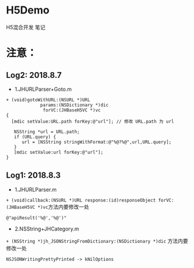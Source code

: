 # H5Demo

H5混合开发 笔记

# 注意：

## Log2: 2018.8.7

- 1.JHURLParser+Goto.m
```
+ (void)gotoWithURL:(NSURL *)URL
             params:(NSDictionary *)dic
              forVC:(JHBaseH5VC *)vc
{
  [mdic setValue:URL.path forKey:@"url"]; // 修改 URL.path 为 url
  
   NSString *url = URL.path;
   if (URL.query) {
      url = [NSString stringWithFormat:@"%@?%@",url,URL.query];
   }
   [mdic setValue:url forKey:@"url"];
}
```


## Log1: 2018.8.3

- 1.JHURLParser.m

`+ (void)callback:(NSURL *)URL response:(id)responseObject forVC:(JHBaseH5VC *)vc`方法内要修改一处
```
@"apiResult('%@','%@')"
```

- 2.NSString+JHCategory.m

`+ (NSString *)jh_JSONStringFromDictionary:(NSDictionary *)dic` 方法内要修改一处

```
NSJSONWritingPrettyPrinted -> kNilOptions
```
